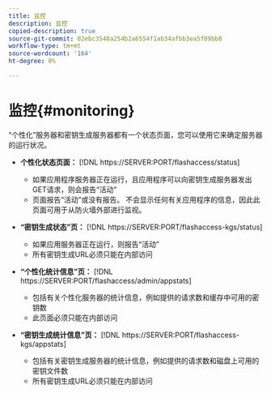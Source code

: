 ```yaml
---
title: 监控
description: 监控
copied-description: true
source-git-commit: 02ebc3548a254b2a6554f1ab34afbb3ea5f09bb8
workflow-type: tm+mt
source-wordcount: '164'
ht-degree: 0%

---
```


# 监控{#monitoring}

“个性化”服务器和密钥生成服务器都有一个状态页面，您可以使用它来确定服务器的运行状况。

* **个性化状态页面：** [!DNL https://SERVER:PORT/flashaccess/status]

   * 如果应用程序服务器正在运行，且应用程序可以向密钥生成服务器发出GET请求，则会报告“活动”
   * 页面报告“活动”或没有报告。 不会显示任何有关应用程序的信息，因此此页面可用于从防火墙外部进行监视。

* **“密钥生成状态”页：** [!DNL https://SERVER:PORT/flashaccess-kgs/status]

   * 如果应用服务器正在运行，则报告“活动”
   * 所有密钥生成URL必须只能在内部访问

* **“个性化统计信息”页：** [!DNL https://SERVER:PORT/flashaccess/admin/appstats]

   * 包括有关个性化服务器的统计信息，例如提供的请求数和缓存中可用的密钥数
   * 此页面必须只能在内部访问

* **“密钥生成统计信息”页：** [!DNL https://SERVER:PORT/flashaccess-kgs/appstats]

   * 包括有关密钥生成服务器的统计信息，例如提供的请求数和磁盘上可用的密钥文件数
   * 所有密钥生成URL必须只能在内部访问

